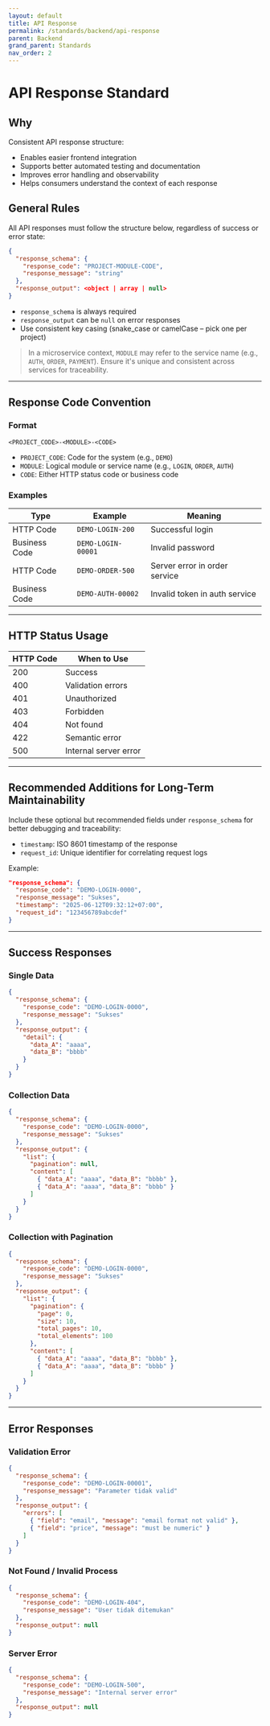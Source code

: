 ```yaml
---
layout: default
title: API Response
permalink: /standards/backend/api-response
parent: Backend
grand_parent: Standards
nav_order: 2
---
```


# API Response Standard

## Why

Consistent API response structure:
- Enables easier frontend integration
- Supports better automated testing and documentation
- Improves error handling and observability
- Helps consumers understand the context of each response

## General Rules

All API responses must follow the structure below, regardless of success or error state:

```json
{
  "response_schema": {
    "response_code": "PROJECT-MODULE-CODE",
    "response_message": "string"
  },
  "response_output": <object | array | null>
}
```

- `response_schema` is always required
- `response_output` can be `null` on error responses
- Use consistent key casing (snake_case or camelCase – pick one per project)

> In a microservice context, `MODULE` may refer to the service name (e.g., `AUTH`, `ORDER`, `PAYMENT`). Ensure it's unique and consistent across services for traceability.

---

## Response Code Convention

### Format
```
<PROJECT_CODE>-<MODULE>-<CODE>
```

- `PROJECT_CODE`: Code for the system (e.g., `DEMO`)
- `MODULE`: Logical module or service name (e.g., `LOGIN`, `ORDER`, `AUTH`)
- `CODE`: Either HTTP status code or business code

### Examples

| Type           | Example               | Meaning                        |
|----------------|-----------------------|--------------------------------|
| HTTP Code      | `DEMO-LOGIN-200`      | Successful login               |
| Business Code  | `DEMO-LOGIN-00001`    | Invalid password               |
| HTTP Code      | `DEMO-ORDER-500`      | Server error in order service |
| Business Code  | `DEMO-AUTH-00002`     | Invalid token in auth service |

---

## HTTP Status Usage

| HTTP Code | When to Use                         |
|-----------|-------------------------------------|
| 200       | Success                             |
| 400       | Validation errors                   |
| 401       | Unauthorized                        |
| 403       | Forbidden                           |
| 404       | Not found                           |
| 422       | Semantic error                      |
| 500       | Internal server error               |

---

## Recommended Additions for Long-Term Maintainability

Include these optional but recommended fields under `response_schema` for better debugging and traceability:

- `timestamp`: ISO 8601 timestamp of the response
- `request_id`: Unique identifier for correlating request logs

Example:

```json
"response_schema": {
  "response_code": "DEMO-LOGIN-0000",
  "response_message": "Sukses",
  "timestamp": "2025-06-12T09:32:12+07:00",
  "request_id": "123456789abcdef"
}
```

---

## Success Responses

### Single Data
```json
{
  "response_schema": {
    "response_code": "DEMO-LOGIN-0000",
    "response_message": "Sukses"
  },
  "response_output": {
    "detail": {
      "data_A": "aaaa",
      "data_B": "bbbb"
    }
  }
}
```

### Collection Data
```json
{
  "response_schema": {
    "response_code": "DEMO-LOGIN-0000",
    "response_message": "Sukses"
  },
  "response_output": {
    "list": {
      "pagination": null,
      "content": [
        { "data_A": "aaaa", "data_B": "bbbb" },
        { "data_A": "aaaa", "data_B": "bbbb" }
      ]
    }
  }
}
```

### Collection with Pagination
```json
{
  "response_schema": {
    "response_code": "DEMO-LOGIN-0000",
    "response_message": "Sukses"
  },
  "response_output": {
    "list": {
      "pagination": {
        "page": 0,
        "size": 10,
        "total_pages": 10,
        "total_elements": 100
      },
      "content": [
        { "data_A": "aaaa", "data_B": "bbbb" },
        { "data_A": "aaaa", "data_B": "bbbb" }
      ]
    }
  }
}
```

---

## Error Responses

### Validation Error
```json
{
  "response_schema": {
    "response_code": "DEMO-LOGIN-00001",
    "response_message": "Parameter tidak valid"
  },
  "response_output": {
    "errors": [
      { "field": "email", "message": "email format not valid" },
      { "field": "price", "message": "must be numeric" }
    ]
  }
}
```

### Not Found / Invalid Process
```json
{
  "response_schema": {
    "response_code": "DEMO-LOGIN-404",
    "response_message": "User tidak ditemukan"
  },
  "response_output": null
}
```

### Server Error
```json
{
  "response_schema": {
    "response_code": "DEMO-LOGIN-500",
    "response_message": "Internal server error"
  },
  "response_output": null
}
```
